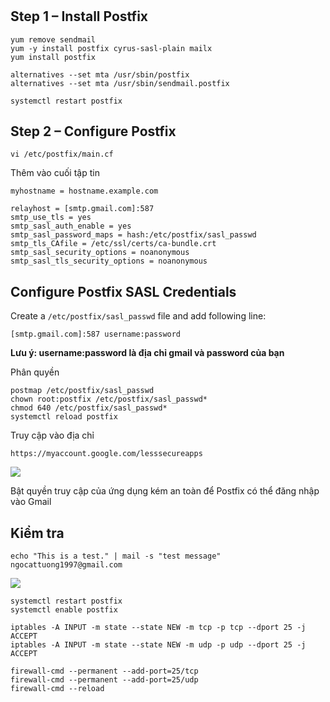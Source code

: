 #

## Step 1 – Install Postfix
```
yum remove sendmail
yum -y install postfix cyrus-sasl-plain mailx
yum install postfix
```
```
alternatives --set mta /usr/sbin/postfix
alternatives --set mta /usr/sbin/sendmail.postfix
```
```
systemctl restart postfix
```
## Step 2 – Configure Postfix
```
vi /etc/postfix/main.cf
```
Thêm vào cuối tập tin  
```
myhostname = hostname.example.com

relayhost = [smtp.gmail.com]:587
smtp_use_tls = yes
smtp_sasl_auth_enable = yes
smtp_sasl_password_maps = hash:/etc/postfix/sasl_passwd
smtp_tls_CAfile = /etc/ssl/certs/ca-bundle.crt
smtp_sasl_security_options = noanonymous
smtp_sasl_tls_security_options = noanonymous
```

## Configure Postfix SASL Credentials
Create a `/etc/postfix/sasl_passwd` file and add following line:
```
[smtp.gmail.com]:587 username:password
```

**Lưu ý: username:password là địa chỉ gmail và password của bạn**

Phân quyền
```
postmap /etc/postfix/sasl_passwd
chown root:postfix /etc/postfix/sasl_passwd*
chmod 640 /etc/postfix/sasl_passwd*
systemctl reload postfix
```

Truy cập vào địa chỉ
```
https://myaccount.google.com/lesssecureapps
```

<img src="https://i.imgur.com/PbD2rj3.png">

Bật quyền truy cập của ứng dụng kém an toàn để Postfix có thể đăng nhập vào Gmail

## Kiểm tra 

```
echo "This is a test." | mail -s "test message" ngocattuong1997@gmail.com
```

<img src="https://i.imgur.com/Nw8puFo.png">

```
systemctl restart postfix
systemctl enable postfix
```

```
iptables -A INPUT -m state --state NEW -m tcp -p tcp --dport 25 -j ACCEPT
iptables -A INPUT -m state --state NEW -m udp -p udp --dport 25 -j ACCEPT
```
```
firewall-cmd --permanent --add-port=25/tcp
firewall-cmd --permanent --add-port=25/udp
firewall-cmd --reload
```
